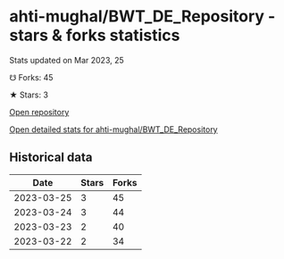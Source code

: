 # ahti-mughal/BWT_DE_Repository - stars & forks statistics

Stats updated on Mar 2023, 25

☋ Forks: 45

★ Stars: 3

[Open repository](https://github.com/ahti-mughal/BWT_DE_Repository)

[Open detailed stats for ahti-mughal/BWT_DE_Repository](https://reviewgithub.com/rep/ahti-mughal/BWT_DE_Repository)

## Historical data
| Date | Stars | Forks |
|------|-------|-------|
| 2023-03-25 | 3 | 45 | 
| 2023-03-24 | 3 | 44 | 
| 2023-03-23 | 2 | 40 | 
| 2023-03-22 | 2 | 34 | 

